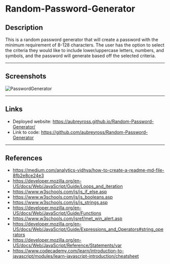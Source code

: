 # Random-Password-Generator

## Description 
This is a random password generator that will create a password with the minimum requirement of 8-128 characters. The user has the option to select the criteria they would like to include lower/uppercase letters, numbers, and symbols, and the password will generate based off the selected criteria.

***

## Screenshots
![PasswordGenerator](https://user-images.githubusercontent.com/87405979/130391010-c753982b-8a22-445d-ace4-1ebe1d88794d.png)


***
## Links 
* Deployed website: https://aubreyross.github.io/Random-Password-Generator/
* Link to code: https://github.com/aubreyross/Random-Password-Generator

***
## References
* https://medium.com/analytics-vidhya/how-to-create-a-readme-md-file-8fb2e8ce24e3
* https://developer.mozilla.org/en-US/docs/Web/JavaScript/Guide/Loops_and_iteration
* https://www.w3schools.com/js/js_if_else.asp
* https://www.w3schools.com/js/js_booleans.asp
* https://www.w3schools.com/js/js_strings.asp
* https://developer.mozilla.org/en-US/docs/Web/JavaScript/Guide/Functions
* https://www.w3schools.com/jsref/met_win_alert.asp
* https://developer.mozilla.org/en-US/docs/Web/JavaScript/Guide/Expressions_and_Operators#string_operators
* https://developer.mozilla.org/en-US/docs/Web/JavaScript/Reference/Statements/var
* https://www.codecademy.com/learn/introduction-to-javascript/modules/learn-javascript-introduction/cheatsheet
